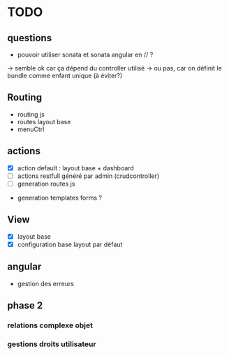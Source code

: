 # TODO

## questions

 * pouvoir utiliser sonata et sonata angular en // ?

-> semble ok car ça dépend du controller utilisé
-> ou pas, car on définit le bundle comme enfant unique (à éviter?)

## Routing

 * routing js
 * routes layout base
 * menuCtrl

## actions

 * [x] action default : layout base + dashboard
 * [ ] actions restfull généré par admin (crudcontroller)
 * [ ] generation routes js
 * generation templates forms ?

## View

 * [x] layout base
  * [x] configuration base layout par défaut

## angular

 * gestion des erreurs

## phase 2

### relations complexe objet

### gestions droits utilisateur
